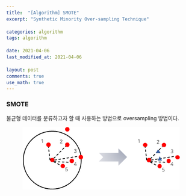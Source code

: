```yaml
---
title:  "[Algorithm] SMOTE"
excerpt: "Synthetic Minority Over-sampling Technique"

categories: algorithm
tags: algorithm

date: 2021-04-06
last_modified_at: 2021-04-06

layout: post
comments: true
use_math: true
---
```


### SMOTE
불균형 데이터를 분류하고자 할 때 사용하는 방법으로 oversampling 방법이다.  
<center><img src="knn2.png"></center>

